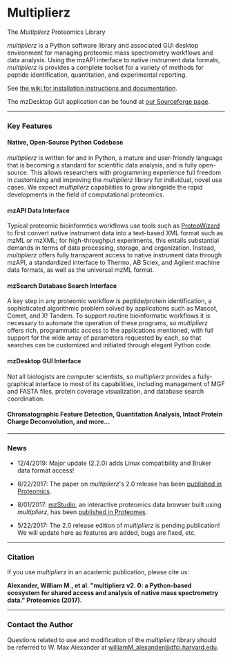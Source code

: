 # Multiplierz
The *Multiplierz* Proteomics Library


*multiplierz* is a Python software library and associated GUI desktop environment for managing proteomic mass spectrometry workflows and data analysis.  Using the mzAPI interface to native instrument data formats, *multiplierz* is provides a complete toolset for a variety of methods for peptide identification, quantitation, and experimental reporting.

See [the wiki for installation instructions and documentation](https://github.com/MaxAlex/multiplierz/wiki/Installation).

The mzDesktop GUI application can be found at [our Sourceforge page](https://sourceforge.net/projects/multiplierz/).

***

### Key Features

#### Native, Open-Source Python Codebase

*multiplierz* is written for and in Python, a mature and user-friendly language that is becoming a standard for scientific data analysis, and is fully open-source.  This allows researchers with programming experience full freedom in customizing and improving the *multiplierz* library for individual, novel use cases.  We expect *multiplierz* capabilities to grow alongside the rapid developments in the field of computational proteomics.

#### mzAPI Data Interface

Typical proteomic bioinformtics workflows use tools such as [ProteoWizard](http://proteowizard.sourceforge.net/) to first convert native instrument data into a text-based XML format such as mzML or mzXML; for high-throughput experiments, this entails substantial demands in terms of data processing, storage, and organization.  Instead, *multiplierz* offers fully transparent access to native instrument data through mzAPI, a standardized interface to Thermo, AB Sciex, and Agilent machine data formats, as well as the universal mzML format.

#### mzSearch Database Search Interface

A key step in any proteomic workflow is peptide/protein identification, a sophisticated algorithmic problem solved by applications such as Mascot, Comet, and X! Tandem.  To support routine bioinformatic workflows it is necessary to automate the operation of these programs, so *multiplierz* offers rich, programmatic access to the applications mentioned, with full support for the wide array of parameters requested by each, so that searches can be customized and initiated through elegant Python code.

#### mzDesktop GUI Interface

Not all biologists are computer scientists, so *multiplierz* provides a fully-graphical interface to most of its capabilities, including management of MGF and FASTA files, protein coverage visualization, and database search coordination.


#### Chromatographic Feature Detection, Quantitation Analysis, Intact Protein Charge Deconvolution, and more...

***

### News

* 12/4/2019: Major update (2.2.0) adds Linux compatibility and Bruker data format access!

* 8/22/2017: The paper on *multiplierz*'s 2.0 release has been [published in Proteomics](http://onlinelibrary.wiley.com/doi/10.1002/pmic.201700091/full).

* 8/01/2017: [mzStudio](https://github.com/BlaisProteomics/mzStudio), an interactive proteomics data browser built using *multiplierz*, has been [published in Proteomes](http://www.mdpi.com/2227-7382/5/3/20/html).

* 5/22/2017: The 2.0 release edition of *multiplierz* is pending publication!  We will update here as features are added, bugs are fixed, etc.

***

### Citation

If you use *multiplierz* in an academic publication, please cite us:

**Alexander, William M., et al. "multiplierz v2. 0: a Python‐based ecosystem for shared access and analysis of native mass spectrometry data." Proteomics (2017).**

***

### Contact the Author

Questions related to use and modification of the *multiplierz* library should be referred to W. Max Alexander at williamM_alexander@dfci.harvard.edu.
